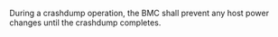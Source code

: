 During a crashdump operation, the BMC shall prevent any host power changes
until the crashdump completes.
